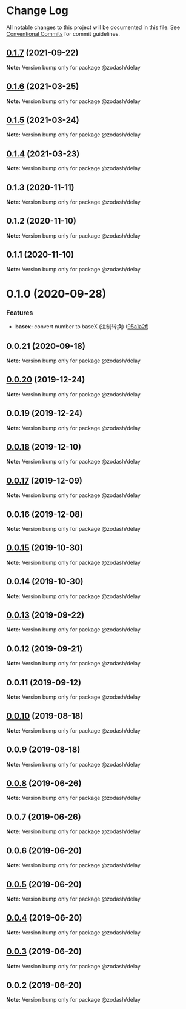 # Change Log

All notable changes to this project will be documented in this file.
See [Conventional Commits](https://conventionalcommits.org) for commit guidelines.

## [0.1.7](https://github.com/zcorky/zodash/compare/@zodash/delay@0.1.6...@zodash/delay@0.1.7) (2021-09-22)

**Note:** Version bump only for package @zodash/delay





## [0.1.6](https://github.com/zcorky/zodash/compare/@zodash/delay@0.1.5...@zodash/delay@0.1.6) (2021-03-25)

**Note:** Version bump only for package @zodash/delay





## [0.1.5](https://github.com/zcorky/zodash/compare/@zodash/delay@0.1.4...@zodash/delay@0.1.5) (2021-03-24)

**Note:** Version bump only for package @zodash/delay





## [0.1.4](https://github.com/zcorky/zodash/compare/@zodash/delay@0.1.3...@zodash/delay@0.1.4) (2021-03-23)

**Note:** Version bump only for package @zodash/delay





## 0.1.3 (2020-11-11)

**Note:** Version bump only for package @zodash/delay





## 0.1.2 (2020-11-10)

**Note:** Version bump only for package @zodash/delay





## 0.1.1 (2020-11-10)

**Note:** Version bump only for package @zodash/delay





# 0.1.0 (2020-09-28)


### Features

* **basex:** convert number to baseX (进制转换) ([95a1a2f](https://github.com/zcorky/zodash/commit/95a1a2f361d73de5caa3b8e297c1643e97e40983))





## 0.0.21 (2020-09-18)

**Note:** Version bump only for package @zodash/delay





## [0.0.20](https://github.com/zcorky/zodash/compare/@zodash/delay@0.0.19...@zodash/delay@0.0.20) (2019-12-24)

**Note:** Version bump only for package @zodash/delay





## 0.0.19 (2019-12-24)

**Note:** Version bump only for package @zodash/delay





## [0.0.18](https://github.com/zcorky/zodash/compare/@zodash/delay@0.0.17...@zodash/delay@0.0.18) (2019-12-10)

**Note:** Version bump only for package @zodash/delay





## [0.0.17](https://github.com/zcorky/zodash/compare/@zodash/delay@0.0.16...@zodash/delay@0.0.17) (2019-12-09)

**Note:** Version bump only for package @zodash/delay





## 0.0.16 (2019-12-08)

**Note:** Version bump only for package @zodash/delay





## [0.0.15](https://github.com/zcorky/zodash/compare/@zodash/delay@0.0.14...@zodash/delay@0.0.15) (2019-10-30)

**Note:** Version bump only for package @zodash/delay





## 0.0.14 (2019-10-30)

**Note:** Version bump only for package @zodash/delay





## [0.0.13](https://github.com/zcorky/zodash/compare/@zodash/delay@0.0.12...@zodash/delay@0.0.13) (2019-09-22)

**Note:** Version bump only for package @zodash/delay





## 0.0.12 (2019-09-21)

**Note:** Version bump only for package @zodash/delay





## 0.0.11 (2019-09-12)

**Note:** Version bump only for package @zodash/delay





## [0.0.10](https://github.com/zcorky/zodash/compare/@zodash/delay@0.0.9...@zodash/delay@0.0.10) (2019-08-18)

**Note:** Version bump only for package @zodash/delay





## 0.0.9 (2019-08-18)

**Note:** Version bump only for package @zodash/delay





## [0.0.8](https://github.com/zcorky/zodash/compare/@zodash/delay@0.0.7...@zodash/delay@0.0.8) (2019-06-26)

**Note:** Version bump only for package @zodash/delay





## 0.0.7 (2019-06-26)

**Note:** Version bump only for package @zodash/delay





## 0.0.6 (2019-06-20)

**Note:** Version bump only for package @zodash/delay





## [0.0.5](https://github.com/zcorky/zodash/compare/@zodash/delay@0.0.4...@zodash/delay@0.0.5) (2019-06-20)

**Note:** Version bump only for package @zodash/delay





## [0.0.4](https://github.com/zcorky/zodash/compare/@zodash/delay@0.0.3...@zodash/delay@0.0.4) (2019-06-20)

**Note:** Version bump only for package @zodash/delay





## [0.0.3](https://github.com/zcorky/zodash/compare/@zodash/delay@0.0.2...@zodash/delay@0.0.3) (2019-06-20)

**Note:** Version bump only for package @zodash/delay





## 0.0.2 (2019-06-20)

**Note:** Version bump only for package @zodash/delay
